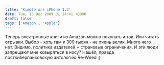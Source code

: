 ```yaml
---
title: 'Kindle для iPhone 1.3'
date: Tue, 15 Dec 2009 01:24:41 +0000
draft: false
tags: ['Amazon', 'Apple']
---
```


Теперь электронные книги из Amazon можно покупать и так. Или читать отрывки. Выбор - хоть там и 300 тысяч - не очень велик. Много чего нет. Видимо, политика издателей + страновые ограничения. И эти люди запрещают мне ковыряться в носу? Нашёл, правда посткиберпанковскую антологию Re-Wired ;)